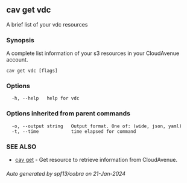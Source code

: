 ## cav get vdc

A brief list of your vdc resources

### Synopsis

A complete list information of your s3 resources in your CloudAvenue account.

```
cav get vdc [flags]
```

### Options

```
  -h, --help   help for vdc
```

### Options inherited from parent commands

```
  -o, --output string   Output format. One of: (wide, json, yaml)
  -t, --time            time elapsed for command
```

### SEE ALSO

* [cav get](cav_get.md)	 - Get resource to retrieve information from CloudAvenue.

###### Auto generated by spf13/cobra on 21-Jan-2024
